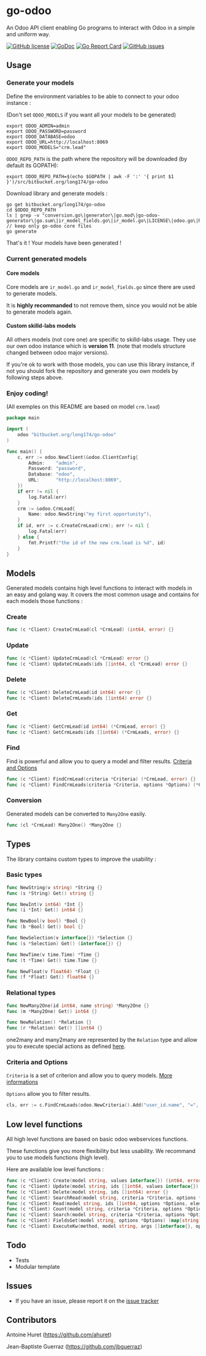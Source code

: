 # go-odoo

An Odoo API client enabling Go programs to interact with Odoo in a simple and uniform way.

[![GitHub license](https://img.shields.io/github/license/skilld-labs/go-odoo.svg)](https://bitbucket.org/long174/go-odoo/blob/master/LICENSE)
[![GoDoc](https://godoc.org/bitbucket.org/long174/go-odoo?status.svg)](https://pkg.go.dev/bitbucket.org/long174/go-odoo?tab=doc)
[![Go Report Card](https://goreportcard.com/badge/bitbucket.org/long174/go-odoo)](https://goreportcard.com/report/bitbucket.org/long174/go-odoo)
[![GitHub issues](https://img.shields.io/github/issues/skilld-labs/go-odoo.svg)](https://bitbucket.org/long174/go-odoo/issues)

## Usage

### Generate your models


Define the environment variables to be able to connect to your odoo instance :

(Don't set `ODOO_MODELS` if you want all your models to be generated)

```
export ODOO_ADMIN=admin
export ODOO_PASSWORD=password
export ODOO_DATABASE=odoo
export ODOO_URL=http://localhost:8069
export ODOO_MODELS="crm.lead"
```

`ODOO_REPO_PATH` is the path where the repository will be downloaded (by default its GOPATH):
```
export ODOO_REPO_PATH=$(echo $GOPATH | awk -F ':' '{ print $1 }')/src/bitbucket.org/long174/go-odoo
```

Download library and generate models :
```
go get bitbucket.org/long174/go-odoo
cd $ODOO_REPO_PATH
ls | grep -v "conversion.go\|generator\|go.mod\|go-odoo-generator\|go.sum\|ir_model_fields.go\|ir_model.go\|LICENSE\|odoo.go\|README.md\|types.go\|version.go" // keep only go-odoo core files
go generate
```

That's it ! Your models have been generated !

### Current generated models

#### Core models

Core models are `ir_model.go` and `ir_model_fields.go` since there are used to generate models.

It is **highly recommanded** to not remove them, since you would not be able to generate models again.

#### Custom skilld-labs models

All others models (not core one) are specific to skilld-labs usage. They use our own odoo instance which is **version 11**. (note that models structure changed between odoo major versions).

If you're ok to work with those models, you can use this library instance, if not you should fork the repository and generate you own models by following steps above.

### Enjoy coding!

(All exemples on this README are based on model `crm.lead`)

```go
package main

import (
	odoo "bitbucket.org/long174/go-odoo"
)

func main() {
	c, err := odoo.NewClient(&odoo.ClientConfig{
		Admin:    "admin",
		Password: "password",
		Database: "odoo",
		URL:      "http://localhost:8069",
	})
	if err != nil {
		log.Fatal(err)
	}
	crm := &odoo.CrmLead{
		Name: odoo.NewString("my first opportunity"),
	}
	if id, err := c.CreateCrmLead(crm); err != nil {
		log.Fatal(err)
	} else {
		fmt.Printf("the id of the new crm.lead is %d", id)
	}
}
```

## Models

Generated models contains high level functions to interact with models in an easy and golang way.
It covers the most common usage and contains for each models those functions :

### Create
```go
func (c *Client) CreateCrmLead(cl *CrmLead) (int64, error) {}
```

### Update
```go
func (c *Client) UpdateCrmLead(cl *CrmLead) error {}
func (c *Client) UpdateCrmLeads(ids []int64, cl *CrmLead) error {}
```

### Delete
```go
func (c *Client) DeleteCrmLead(id int64) error {}
func (c *Client) DeleteCrmLeads(ids []int64) error {}
```

### Get
```go
func (c *Client) GetCrmLead(id int64) (*CrmLead, error) {}
func (c *Client) GetCrmLeads(ids []int64) (*CrmLeads, error) {}
```

### Find
Find is powerful and allow you to query a model and filter results. [Criteria and Options](#criteria-and-options)

```go
func (c *Client) FindCrmLead(criteria *Criteria) (*CrmLead, error) {}
func (c *Client) FindCrmLeads(criteria *Criteria, options *Options) (*CrmLeads, error) {}
```

### Conversion
Generated models can be converted to `Many2One` easily.
```go
func (cl *CrmLead) Many2One() *Many2One {}
```

## Types

The library contains custom types to improve the usability :

### Basic types

```go
func NewString(v string) *String {}
func (s *String) Get() string {}

func NewInt(v int64) *Int {}
func (i *Int) Get() int64 {}

func NewBool(v bool) *Bool {}
func (b *Bool) Get() bool {}

func NewSelection(v interface{}) *Selection {}
func (s *Selection) Get() (interface{}) {}

func NewTime(v time.Time) *Time {}
func (t *Time) Get() time.Time {}

func NewFloat(v float64) *Float {}
func (f *Float) Get() float64 {}
```

### Relational types

```go
func NewMany2One(id int64, name string) *Many2One {}
func (m *Many2One) Get() int64 {}

func NewRelation() *Relation {}
func (r *Relation) Get() []int64 {}
```
one2many and many2many are represented by the `Relation` type and allow you to execute special actions as defined [here](https://www.odoo.com/documentation/13.0/reference/orm.html#odoo.models.Model.write).

### Criteria and Options

`Criteria` is a set of criterion and allow you to query models. [More informations](https://www.odoo.com/documentation/13.0/reference/orm.html#search-domains)

`Options` allow you to filter results.

```go
cls, err := c.FindCrmLeads(odoo.NewCriteria().Add("user_id.name", "=", "John Doe"), odoo.NewOptions().Limit(2))
```

## Low level functions

All high level functions are based on basic odoo webservices functions.

These functions give you more flexibility but less usability. We recommand you to use models functions (high level).

Here are available low level functions :

```go
func (c *Client) Create(model string, values interface{}) (int64, error) {}
func (c *Client) Update(model string, ids []int64, values interface{}) error {}
func (c *Client) Delete(model string, ids []int64) error {}
func (c *Client) SearchRead(model string, criteria *Criteria, options *Options, elem interface{}) error {}
func (c *Client) Read(model string, ids []int64, options *Options, elem interface{}) error {}
func (c *Client) Count(model string, criteria *Criteria, options *Options) (int64, error) {}
func (c *Client) Search(model string, criteria *Criteria, options *Options) ([]int64, error) {}
func (c *Client) FieldsGet(model string, options *Options) (map[string]interface{}, error) {}
func (c *Client) ExecuteKw(method, model string, args []interface{}, options *Options) (interface{}, error) {}
```

## Todo

- Tests
- Modular template

## Issues

- If you have an issue, please report it on the [issue tracker](https://bitbucket.org/long174/go-odoo/issues)

## Contributors

Antoine Huret (https://github.com/ahuret)

Jean-Baptiste Guerraz (https://github.com/jbguerraz)
